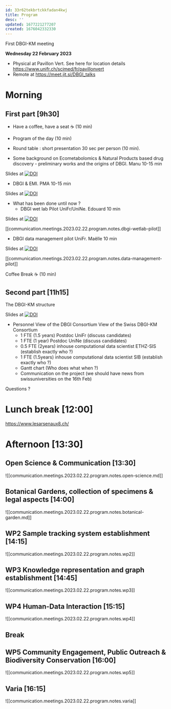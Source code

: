 ```yaml
---
id: 33r62tekbrtckkfadan4kwj
title: Program
desc: ''
updated: 1677221277207
created: 1676042332330
---
```


First DBGI-KM meeting 

**Wednesday 22 February 2023**

- Physical at Pavillon Vert. See here for location details https://www.unifr.ch/scimed/fr/pavillonvert
- Remote at https://meet.jit.si/DBGI_talks

# Morning 

## First part [9h30]

- Have a coffee, have a seat ☕ (10 min)

- Program of the day (10 min)

- Round table : short presentation 30 sec per person (10 min).


- Some background on Ecometabolomics & Natural Products based drug discovery - preliminary works and the origins of DBGI. Manu 10-15 min

Slides at <a href="https://doi.org/10.5281/zenodo.7666200"><img src="https://zenodo.org/badge/DOI/10.5281/zenodo.7666200.svg" alt="DOI"></a>


- DBGI & EMI. PMA 10-15 min

Slides at <a href="https://doi.org/10.5281/zenodo.7662428"><img src="https://zenodo.org/badge/DOI/10.5281/zenodo.7662428.svg" alt="DOI"></a>


- What has been done until now ?
  - DBGI wet lab Pilot UniFr/UniNe. Edouard 10 min

Slides at <a href="https://doi.org/10.5281/zenodo.7661180"><img src="https://zenodo.org/badge/DOI/10.5281/zenodo.7661180.svg" alt="DOI"></a>

[[communication.meetings.2023.02.22.program.notes.dbgi-wetlab-pilot]]

  - DBGI data management pilot UniFr. Maëlle 10 min

Slides at <a href="https://doi.org/10.5281/zenodo.7665022"><img src="https://zenodo.org/badge/DOI/10.5281/zenodo.7665022.svg" alt="DOI"></a>

[[communication.meetings.2023.02.22.program.notes.data-management-pilot]]

Coffee Break ☕ (10 min) 

## Second part [11h15] 

The DBGI-KM structure

Slides at <a href="https://doi.org/10.5281/zenodo.7663471"><img src="https://zenodo.org/badge/DOI/10.5281/zenodo.7663471.svg" alt="DOI"></a>

- Personnel
  View of the DBGI Consortium
  View of the Swiss DBGI-KM Consortium
    - 1 FTE (1.5 years) Postdoc UniFr (discuss candidates)
    - 1 FTE (1 year) Postdoc UniNe (discuss candidates)
    - 0.5 FTE (2years) inhouse computational data scientist ETHZ-SIS (establish exactly who ?)
    - 1 FTE (1.5years) inhouse computational data scientist SIB (establish exactly who ?)
  - Gantt chart (Who does what when ?)
  - Communication on the project (we should have news from swissuniversities on the 16th Feb)

Questions ? 

# Lunch break [12:00]

https://www.lesarsenaux8.ch/

# Afternoon [13:30]

## Open Science & Communication [13:30]

![[communication.meetings.2023.02.22.program.notes.open-science.md]]

## Botanical Gardens, collection of specimens & legal aspects [14:00]

![[communication.meetings.2023.02.22.program.notes.botanical-garden.md]]

## WP2 Sample tracking system establishment [14:15]

![[communication.meetings.2023.02.22.program.notes.wp2]]

## WP3 Knowledge representation and graph establishment [14:45]

![[communication.meetings.2023.02.22.program.notes.wp3]]

## WP4 Human-Data Interaction [15:15]

![[communication.meetings.2023.02.22.program.notes.wp4]]

## Break 
## WP5 Community Engagement, Public Outreach & Biodiversity Conservation [16:00]

![[communication.meetings.2023.02.22.program.notes.wp5]]

## Varia [16:15]

![[communication.meetings.2023.02.22.program.notes.varia]]
